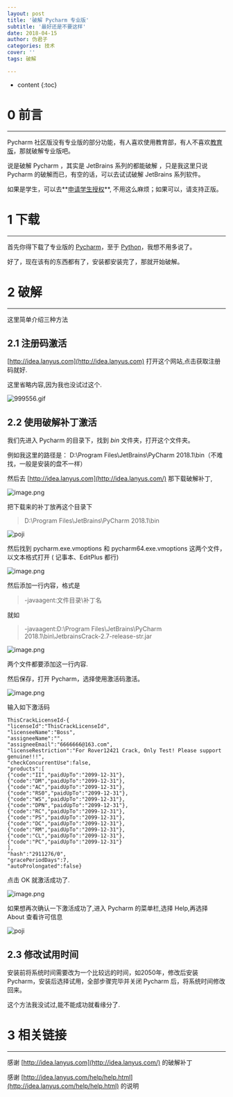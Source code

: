 ```yaml
---
layout: post
title: '破解 Pycharm 专业版'
subtitle: '最好还是不要这样'
date: 2018-04-15
author: 伪君子
categories: 技术
cover: ''
tags: 破解

---
```


* content
{:toc}


#  0  前言

***

Pycharm 社区版没有专业版的部分功能，有人喜欢使用教育部，有人不喜欢[教育版](http://mp.weixin.qq.com/s/VLA6_dnnyOzJUuXKgf_Umg)，那就破解专业版吧。

说是破解 Pycharm ，其实是 JetBrains 系列的都能破解 ，只是我这里只说 Pycharm 的破解而已，有空的话，可以去试试破解 JetBrains 系列软件。

如果是学生，可以去**[申请学生授权](https://sales.jetbrains.com/hc/zh-cn/articles/207154369-%E5%AD%A6%E7%94%9F%E6%8E%88%E6%9D%83%E7%94%B3%E8%AF%B7%E6%96%B9%E5%BC%8F)**, 不用这么麻烦；如果可以，请支持正版。

#   1  下载

***



首先你得下载了专业版的 [Pycharm](http://mp.weixin.qq.com/s/ygVuD0UOFGxtwWfbQHXDAg)，至于 [Python](http://mp.weixin.qq.com/s/cubyNsqX4Hg1Zo7CChY8Aw)，我想不用多说了。

好了，现在该有的东西都有了，安装都安装完了，那就开始破解。



#   2  破解

***



这里简单介绍三种方法

##  2.1 注册码激活

[http://idea.lanyus.com](http://idea.lanyus.com) 打开这个网站,点击获取注册码就好.

这里省略内容,因为我也没试过这个.

![999556.gif](https://upload-images.jianshu.io/upload_images/2989110-8bf551264c365e87.gif?imageMogr2/auto-orient/strip)

##  2.2  使用破解补丁激活

我们先进入 Pycharm 的目录下，找到 *bin* 文件夹，打开这个文件夹。

例如我这里的路径是：  D:\Program Files\JetBrains\PyCharm 2018.1\bin（不难找，一般是安装的盘不一样）

然后去 [http://idea.lanyus.com](http://idea.lanyus.com/) 那下载破解补丁,

![image.png](https://upload-images.jianshu.io/upload_images/2989110-7a2267ef4c8f969e.png?imageMogr2/auto-orient/strip%7CimageView2/2/w/1240)

把下载来的补丁放再这个目录下

> D:\Program Files\JetBrains\PyCharm 2018.1\bin



![poji](https://upload-images.jianshu.io/upload_images/2989110-73bc93c05efab8cb.png?imageMogr2/auto-orient/strip%7CimageView2/2/w/1240)

然后找到 pycharm.exe.vmoptions 和 pycharm64.exe.vmoptions 这两个文件，以文本格式打开 ( 记事本、EditPlus 都行)

![image.png](https://upload-images.jianshu.io/upload_images/2989110-3212239ce4af20b2.png?imageMogr2/auto-orient/strip%7CimageView2/2/w/1240)

然后添加一行内容，格式是

>-javaagent:文件目录\补丁名

就如

> -javaagent:D:\Program Files\JetBrains\PyCharm 2018.1\bin\JetbrainsCrack-2.7-release-str.jar

![image.png](https://upload-images.jianshu.io/upload_images/2989110-4541257ad0377698.png?imageMogr2/auto-orient/strip%7CimageView2/2/w/1240)

两个文件都要添加这一行内容.

然后保存，打开 Pycharm，选择使用激活码激活。

![image.png](https://upload-images.jianshu.io/upload_images/2989110-5a27fe91d62039ec.png?imageMogr2/auto-orient/strip%7CimageView2/2/w/1240)

输入如下激活码

<pre><code class="language-css">ThisCrackLicenseId-{
"licenseId":"ThisCrackLicenseId",
"licenseeName":"Boss",
"assigneeName":"",
"assigneeEmail":"6666666@163.com",
"licenseRestriction":"For Rover12421 Crack, Only Test! Please support genuine!!!",
"checkConcurrentUse":false,
"products":[
{"code":"II","paidUpTo":"2099-12-31"},
{"code":"DM","paidUpTo":"2099-12-31"},
{"code":"AC","paidUpTo":"2099-12-31"},
{"code":"RS0","paidUpTo":"2099-12-31"},
{"code":"WS","paidUpTo":"2099-12-31"},
{"code":"DPN","paidUpTo":"2099-12-31"},
{"code":"RC","paidUpTo":"2099-12-31"},
{"code":"PS","paidUpTo":"2099-12-31"},
{"code":"DC","paidUpTo":"2099-12-31"},
{"code":"RM","paidUpTo":"2099-12-31"},
{"code":"CL","paidUpTo":"2099-12-31"},
{"code":"PC","paidUpTo":"2099-12-31"}
],
"hash":"2911276/0",
"gracePeriodDays":7,
"autoProlongated":false}</code></pre>

点击 OK 就激活成功了.

![image.png](https://upload-images.jianshu.io/upload_images/2989110-ca91a31da029f5fe.png?imageMogr2/auto-orient/strip%7CimageView2/2/w/1240)



如果想再次确认一下激活成功了,进入 Pycharm 的菜单栏,选择 Help,再选择 About 查看许可信息

![poji](https://upload-images.jianshu.io/upload_images/2989110-03144c33b0a13886.png?imageMogr2/auto-orient/strip%7CimageView2/2/w/1240)



##  2.3  修改试用时间

安装前将系统时间需要改为一个比较远的时间，如2050年，修改后安装 Pycharm，安装后选择试用，全部步骤完毕并关闭 Pycharm 后，将系统时间修改回来。

这个方法我没试过,能不能成功就看缘分了.

#   3  相关链接

***

感谢  [http://idea.lanyus.com](http://idea.lanyus.com/)  的破解补丁

感谢 [http://idea.lanyus.com/help/help.html](http://idea.lanyus.com/help/help.html) 的说明


